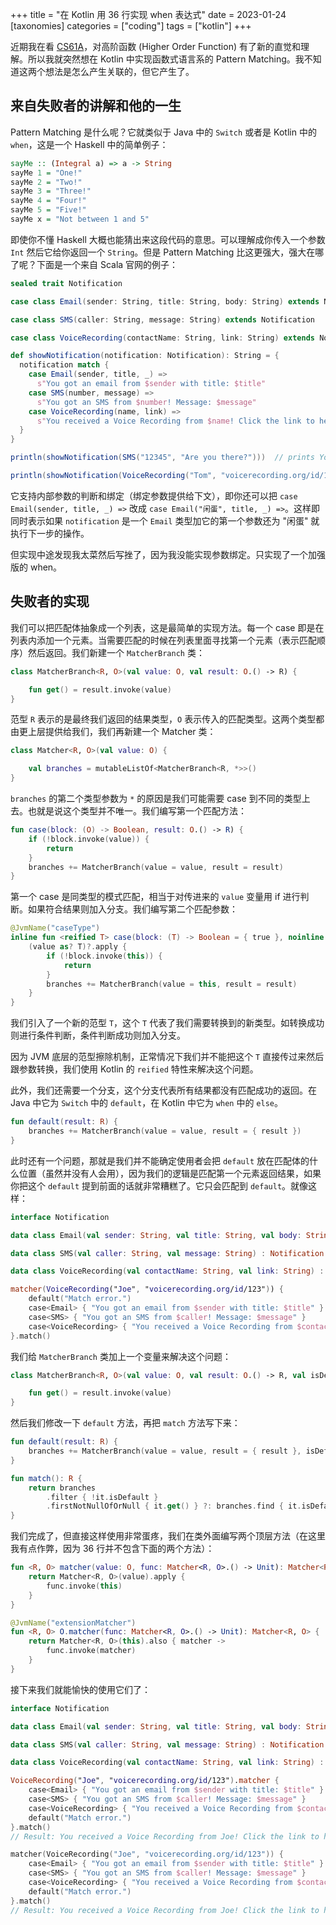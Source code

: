 +++
title = "在 Kotlin 用 36 行实现 when 表达式"
date = 2023-01-24
[taxonomies]
categories = ["coding"]
tags = ["kotlin"]
+++

近期我在看 [CS61A](https://github.com/CziSKY/CS61A)，对高阶函数 (Higher Order Function) 有了新的直觉和理解。所以我就突然想在 Kotlin 中实现函数式语言系的 Pattern Matching。我不知道这两个想法是怎么产生关联的，但它产生了。

## 来自失败者的讲解和他的一生

Pattern Matching 是什么呢？它就类似于 Java 中的 `Switch` 或者是 Kotlin 中的 `when`，这是一个 Haskell 中的简单例子：

```haskell
sayMe :: (Integral a) => a -> String  
sayMe 1 = "One!"  
sayMe 2 = "Two!"  
sayMe 3 = "Three!"  
sayMe 4 = "Four!"  
sayMe 5 = "Five!"  
sayMe x = "Not between 1 and 5"
```

即使你不懂 Haskell 大概也能猜出来这段代码的意思。可以理解成你传入一个参数 `Int` 然后它给你返回一个 `String`。但是 Pattern Matching 比这更强大，强大在哪了呢？下面是一个来自 Scala 官网的例子：

```scala
sealed trait Notification

case class Email(sender: String, title: String, body: String) extends Notification

case class SMS(caller: String, message: String) extends Notification

case class VoiceRecording(contactName: String, link: String) extends Notification

def showNotification(notification: Notification): String = {
  notification match {
    case Email(sender, title, _) =>
      s"You got an email from $sender with title: $title"
    case SMS(number, message) =>
      s"You got an SMS from $number! Message: $message"
    case VoiceRecording(name, link) =>
      s"You received a Voice Recording from $name! Click the link to hear it: $link"
  }
}

println(showNotification(SMS("12345", "Are you there?")))  // prints You got an SMS from 12345! Message: Are you there?

println(showNotification(VoiceRecording("Tom", "voicerecording.org/id/123")))  // prints You received a Voice Recording from Tom! Click the link to hear it: voicerecording.org/id/123
```

它支持内部参数的判断和绑定（绑定参数提供给下文），即你还可以把 `case Email(sender, title, _) =>` 改成 `case Email("闲蛋", title, _) =>`。这样即同时表示如果 `notification` 是一个 `Email` 类型加它的第一个参数还为 "闲蛋" 就执行下一步的操作。

但实现中途发现我太菜然后写挫了，因为我没能实现参数绑定。只实现了一个加强版的 when。

## 失败者的实现

我们可以把匹配体抽象成一个列表，这是最简单的实现方法。每一个 case 即是在列表内添加一个元素。当需要匹配的时候在列表里面寻找第一个元素（表示匹配顺序）然后返回。我们新建一个 `MatcherBranch` 类：

```kotlin
class MatcherBranch<R, O>(val value: O, val result: O.() -> R) {

    fun get() = result.invoke(value)
}
```

范型 `R` 表示的是最终我们返回的结果类型，`O` 表示传入的匹配类型。这两个类型都由更上层提供给我们，我们再新建一个 Matcher 类：

```kotlin
class Matcher<R, O>(val value: O) {

    val branches = mutableListOf<MatcherBranch<R, *>>()
}
```

`branches` 的第二个类型参数为 `*` 的原因是我们可能需要 case 到不同的类型上去。也就是说这个类型并不唯一。我们编写第一个匹配方法：

```kotlin
fun case(block: (O) -> Boolean, result: O.() -> R) {
    if (!block.invoke(value)) {
        return
    }
    branches += MatcherBranch(value = value, result = result)
}
```

第一个 case 是同类型的模式匹配，相当于对传进来的 `value` 变量用 if 进行判断。如果符合结果则加入分支。我们编写第二个匹配参数：

```kotlin
@JvmName("caseType")
inline fun <reified T> case(block: (T) -> Boolean = { true }, noinline result: T.() -> R) {
    (value as? T)?.apply {
        if (!block.invoke(this)) {
            return
        }
        branches += MatcherBranch(value = this, result = result)
    }
}
```

我们引入了一个新的范型 `T`，这个 `T` 代表了我们需要转换到的新类型。如转换成功则进行条件判断，条件判断成功则加入分支。

因为 JVM 底层的范型擦除机制，正常情况下我们并不能把这个 `T` 直接传过来然后跟参数转换，我们使用 Kotlin 的 `reified` 特性来解决这个问题。

此外，我们还需要一个分支，这个分支代表所有结果都没有匹配成功的返回。在 Java 中它为 `Switch` 中的 `default`，在 Kotlin 中它为 `when` 中的 `else`。

```kotlin
fun default(result: R) {
    branches += MatcherBranch(value = value, result = { result })
}
```

此时还有一个问题，那就是我们并不能确定使用者会把 `default` 放在匹配体的什么位置（虽然并没有人会用），因为我们的逻辑是匹配第一个元素返回结果，如果你把这个 `default` 提到前面的话就非常糟糕了。它只会匹配到 `default`。就像这样：

```kotlin
interface Notification

data class Email(val sender: String, val title: String, val body: String) : Notification

data class SMS(val caller: String, val message: String) : Notification

data class VoiceRecording(val contactName: String, val link: String) : Notification

matcher(VoiceRecording("Joe", "voicerecording.org/id/123")) {
    default("Match error.")
    case<Email> { "You got an email from $sender with title: $title" }
    case<SMS> { "You got an SMS from $caller! Message: $message" }
    case<VoiceRecording> { "You received a Voice Recording from $contactName! Click the link to hear it: $link" }
}.match()
```

我们给 `MatcherBranch` 类加上一个变量来解决这个问题：

```kotlin
class MatcherBranch<R, O>(val value: O, val result: O.() -> R, val isDefault: Boolean = false) {

    fun get() = result.invoke(value)
}
```

然后我们修改一下 `default` 方法，再把 `match` 方法写下来：

```kotlin
fun default(result: R) {
    branches += MatcherBranch(value = value, result = { result }, isDefault = true)
}

fun match(): R {
    return branches
        .filter { !it.isDefault }
        .firstNotNullOfOrNull { it.get() } ?: branches.find { it.isDefault }?.get() ?: error("Match error.")
}
```

我们完成了，但直接这样使用非常蛋疼，我们在类外面编写两个顶层方法（在这里我有点作弊，因为 36 行并不包含下面的两个方法）：

```kotlin
fun <R, O> matcher(value: O, func: Matcher<R, O>.() -> Unit): Matcher<R, O> {
    return Matcher<R, O>(value).apply {
        func.invoke(this)
    }
}

@JvmName("extensionMatcher")
fun <R, O> O.matcher(func: Matcher<R, O>.() -> Unit): Matcher<R, O> {
    return Matcher<R, O>(this).also { matcher ->
        func.invoke(matcher)
    }
}
```

接下来我们就能愉快的使用它们了：

```kotlin
interface Notification

data class Email(val sender: String, val title: String, val body: String) : Notification

data class SMS(val caller: String, val message: String) : Notification

data class VoiceRecording(val contactName: String, val link: String) : Notification

VoiceRecording("Joe", "voicerecording.org/id/123").matcher {
    case<Email> { "You got an email from $sender with title: $title" }
    case<SMS> { "You got an SMS from $caller! Message: $message" }
    case<VoiceRecording> { "You received a Voice Recording from $contactName! Click the link to hear it: $link" }
    default("Match error.")
}.match()
// Result: You received a Voice Recording from Joe! Click the link to hear it: voicerecording.org/id/123

matcher(VoiceRecording("Joe", "voicerecording.org/id/123")) {
    case<Email> { "You got an email from $sender with title: $title" }
    case<SMS> { "You got an SMS from $caller! Message: $message" }
    case<VoiceRecording> { "You received a Voice Recording from $contactName! Click the link to hear it: $link" }
    default("Match error.")
}.match()
// Result: You received a Voice Recording from Joe! Click the link to hear it: voicerecording.org/id/123
```